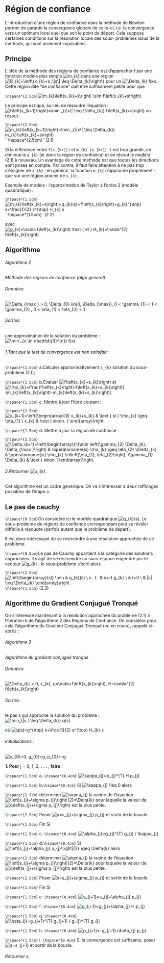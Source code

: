 # Région de confiance

  L’introduction d’une région de confiance dans la méthode de Newton permet de garantir
la convergence globale de celle-ci, i.e. la convergence vers un optimum local quel que soit
le point de départ. Cela suppose certaines conditions sur la résolution locale des sous-
problèmes issus de la méthode, qui sont aisément imposables.

## Principe
  L’idée de la méthode des régions de confiance est d’approcher f par une fonction
modèle plus simple ![``m_{k}``](https://render.githubusercontent.com/render/math?math=m_%7Bk%7D) dans une région ![``R_{k}=\left\{x_{k}+s ;\|s\| \leq \Delta_{k}\right\}``](https://render.githubusercontent.com/render/math?math=R_%7Bk%7D%3D%5Cleft%5C%7Bx_%7Bk%7D%2Bs%20%3B%5C%7Cs%5C%7C%20%5Cleq%20%5CDelta_%7Bk%7D%5Cright%5C%7D) pour un ![\Delta_{k}](https://render.githubusercontent.com/render/math?math=%5CDelta_%7Bk%7D) fixé.
Cette région dite “de confiance” doit être suffisament petite pour que

``\hspace*{2.5cm}``![``m_{k}\left(x_{k}+s\right) \sim f\left(x_{k}+s\right)``](https://render.githubusercontent.com/render/math?math=m_%7Bk%7D%5Cleft(x_%7Bk%7D%2Bs%5Cright)%20%5Csim%20f%5Cleft(x_%7Bk%7D%2Bs%5Cright))

   Le principe est que, au lieu de résoudre l’équation : ![``f\left(x_{k+1}\right)=\min _{\|x\| \leq \Delta_{k}} f\left(x_{k}+s\right)``](https://render.githubusercontent.com/render/math?math=f%5Cleft(x_%7Bk%2B1%7D%5Cright)%3D%5Cmin%20_%7B%5C%7Cx%5C%7C%20%5Cleq%20%5CDelta_%7Bk%7D%7D%20f%5Cleft(x_%7Bk%7D%2Bs%5Cright))
on résout :

``\hspace*{2.5cm}``![``m_{k}\left(x_{k+1}\right)=\min _{\|x\| \leq \Delta_{k}} m_{k}\left(x_{k}+s\right)``](https://render.githubusercontent.com/render/math?math=m_%7Bk%7D%5Cleft(x_%7Bk%2B1%7D%5Cright)%3D%5Cmin%20_%7B%5C%7Cx%5C%7C%20%5Cleq%20%5CDelta_%7Bk%7D%7D%20m_%7Bk%7D%5Cleft(x_%7Bk%7D%2Bs%5Cright)) ``\hspace*{2.5cm}``(2.1)

Si la différence entre ``f(x_{k+1})`` et ``m_{k} (x_{k+1} )`` est trop grande, on diminue le ``∆_{k}`` (et
donc la région de confiance) et on résout le modèle (2.1) à nouveau. Un avantage de cette
méthode est que toutes les directions sont prises en compte. Par contre, il faut faire attention
à ne pas trop s’éloigner de ``x_{k}`` ; en général, la fonction ``m_{k}`` n’approche proprement ``f`` que
sur une région proche de ``x_{k}`` .

 Exemple de modèle : l’approximation de Taylor à l’ordre 2 (modèle quadratique) :

``\hspace*{1.5cm}``	![m_{k}\left(x_{k}+s\right)=q_{k}(s)=f\left(x_{k}\right)+g_{k}^{\top} s+\frac{1}{2} s^{\top} H_{k} s](https://render.githubusercontent.com/render/math?math=m_%7Bk%7D%5Cleft(x_%7Bk%7D%2Bs%5Cright)%3Dq_%7Bk%7D(s)%3Df%5Cleft(x_%7Bk%7D%5Cright)%2Bg_%7Bk%7D%5E%7B%5Ctop%7D%20s%2B%5Cfrac%7B1%7D%7B2%7D%20s%5E%7B%5Ctop%7D%20H_%7Bk%7D%20s)  ``\hspace*{1.5cm}``(2.2)

avec ![g_{k}=\nabla f\left(x_{k}\right) \text { et } H_{k}=\nabla^{2} f\left(x_{k}\right)](https://render.githubusercontent.com/render/math?math=g_%7Bk%7D%3D%5Cnabla%20f%5Cleft(x_%7Bk%7D%5Cright)%20%5Ctext%20%7B%20et%20%7D%20H_%7Bk%7D%3D%5Cnabla%5E%7B2%7D%20f%5Cleft(x_%7Bk%7D%5Cright))

## Algorithme

###### Algorithme 2  

*Méthode des régions de confiance (algo général)*     

###### Données:

![\Delta_{\max } > 0, \Delta_{0}  \in(0, \Delta_{\max}), 0 < \gamma_{1} < 1 < \gamma_{2} , 0 < \eta_{1} < \eta_{2} < 1](https://render.githubusercontent.com/render/math?math=%5CDelta_%7B%5Cmax%20%7D%20%3E%200%2C%20%5CDelta_%7B0%7D%20%20%5Cin(0%2C%20%5CDelta_%7B%5Cmax%7D)%2C%200%20%3C%20%5Cgamma_%7B1%7D%20%3C%201%20%3C%20%5Cgamma_%7B2%7D%20%2C%200%20%3C%20%5Ceta_%7B1%7D%20%3C%20%5Ceta_%7B2%7D%20%3C%201)

###### Sorties: 
une approximation de la solution du problème : ![\min _{x \in \mathbb{R}^{n}} f(x) ](https://render.githubusercontent.com/render/math?math=%5Cmin%20_%7Bx%20%5Cin%20%5Cmathbb%7BR%7D%5E%7Bm%7D%7D%20f(x)%20)


###### 1.Tant que le test de convergence est non satisfait:

``\hspace*{1.5cm}`` a.Calculer approximativement ``s_{k}`` solution du sous-problème (2.1);

``\hspace*{1.5cm}`` b.Evaluer ![f\left(x_{k}+s_{k}\right)](https://render.githubusercontent.com/render/math?math=f%5Cleft(x_%7Bk%7D%2Bs_%7Bk%7D%5Cright)) et ![``\rho_{k}=\frac{f\left(x_{k}\right)-f\left(x_{k}+s_{k}\right)}{m_{k}\left(x_{k}\right)-m_{k}\left(x_{k}+s_{k}\right)}``](https://render.githubusercontent.com/render/math?math=%5Crho_%7Bk%7D%3D%5Cfrac%7Bf%5Cleft(x_%7Bk%7D%5Cright)-f%5Cleft(x_%7Bk%7D%2Bs_%7Bk%7D%5Cright)%7D%7Bm_%7Bk%7D%5Cleft(x_%7Bk%7D%5Cright)-m_%7Bk%7D%5Cleft(x_%7Bk%7D%2Bs_%7Bk%7D%5Cright)%7D)

``\hspace*{1.5cm}`` c. Mettre à jour l’itéré courant :

``\hspace*{2.5cm}``   ![x_{k+1}=\left\{\begin{array}{ll} x_{k}+s_{k} & \text { si } \rho_{k} \geq \eta_{1} \\ x_{k} & \text { sinon. } \end{array}\right.](https://render.githubusercontent.com/render/math?math=x_%7Bk%2B1%7D%3D%5Cleft%5C%7B%5Cbegin%7Barray%7D%7Bll%7D%20x_%7Bk%7D%2Bs_%7Bk%7D%20%26%20%5Ctext%20%7B%20si%20%7D%20%5Crho_%7Bk%7D%20%5Cgeq%20%5Ceta_%7B1%7D%20%5C%5C%20x_%7Bk%7D%20%26%20%5Ctext%20%7B%20sinon.%20%7D%20%5Cend%7Barray%7D%5Cright.)

``\hspace*{1.5cm}`` d. Mettre à jour la région de confiance : 

``\hspace*{2.5cm}``    ![\Delta_{k+1}=\left\{\begin{array}{ll}\min \left\{\gamma_{2} \Delta_{k}, \Delta_{\max }\right\} & \operatorname{si} \rho_{k} \geq \eta_{2} \\\Delta_{k} & \operatorname{si} \rho_{k} \in\left\[\eta_{1}, \eta_{2}\right\]. \\\gamma_{1} \Delta_{k} & \text { sinon. }\end{array}\right.](https://render.githubusercontent.com/render/math?math=%5CDelta_%7Bk%2B1%7D%3D%5Cleft%5C%7B%5Cbegin%7Barray%7D%7Bll%7D%5Cmin%20%5Cleft%5C%7B%5Cgamma_%7B2%7D%20%5CDelta_%7Bk%7D%2C%20%5CDelta_%7B%5Cmax%20%7D%5Cright%5C%7D%20%26%20%5Coperatorname%7Bsi%7D%20%5Crho_%7Bk%7D%20%5Cgeq%20%5Ceta_%7B2%7D%20%5C%5C%5CDelta_%7Bk%7D%20%26%20%5Coperatorname%7Bsi%7D%20%5Crho_%7Bk%7D%20%5Cin%5Cleft%5B%5Ceta_%7B1%7D%2C%20%5Ceta_%7B2%7D%5Cright%5D.%20%5C%5C%5Cgamma_%7B1%7D%20%5CDelta_%7Bk%7D%20%26%20%5Ctext%20%7B%20sinon.%20%7D%5Cend%7Barray%7D%5Cright.)



###### 2.Retourner ![x_{k}](https://render.githubusercontent.com/render/math?math=x_%7Bk%7D) .

Cet algorithme  est un cadre générique. On va s’intéresser à deux raffinages possibles de l’étape a.

## Le pas de cauchy 

``\hspace*{0.5cm}``On considère ici le modèle quadratique ![q_{k}(s)](https://render.githubusercontent.com/render/math?math=q_%7Bk%7D(s)). Le sous-problème de régions de confiance correspondant peut se révéler difficile à résoudre (parfois autant que le problème de départ).

Il est donc intéressant de se restreindre à une résolution approchée de ce problème.

``\hspace*{0.5cm}``Le pas de Cauchy appartient à la catégorie des solutions approchées. Il s’agit de se
restreindre au sous-espace engendré par le vecteur ![g_{k}](https://render.githubusercontent.com/render/math?math=g_%7Bk%7D) ; le sous-problème s’écrit alors

``\hspace*{2.5cm}`` ![\left\{\begin{array}{cl} \min & q_{k}(s) \\ s . t . & s=-t g_{k} \\ & t>0 \\ & \|s\| \leq \Delta_{k} \end{array}\right.](https://render.githubusercontent.com/render/math?math=%5Cleft%5C%7B%5Cbegin%7Barray%7D%7Bcl%7D%20%5Cmin%20%26%20q_%7Bk%7D(s)%20%5C%5C%20s%20.%20t%20.%20%26%20s%3D-t%20g_%7Bk%7D%20%5C%5C%20%26%20t%3E0%20%5C%5C%20%26%20%5C%7Cs%5C%7C%20%5Cleq%20%5CDelta_%7Bk%7D%20%5Cend%7Barray%7D%5Cright.) ``\hspace*{1.5cm}``   (2.3)

## Algorithme du Gradient Conjugué Tronqué

On s’intéresse maintenant à la résolution approchée du problème (2.1) à l’itération k de l’algorithme 2 des Régions de Confiance. On considère pour cela l’algorithme du Gradient Conjugué Tronqué (vu en cours), rappelé ci-après :


###### Algorithme 3

*Algorithme du gradient conjugué tronqué*

###### Données:

![\Delta_{k} > 0, x_{k}, g=\nabla f\left(x_{k}\right), H=\nabla^{2} f\left(x_{k}\right)](https://render.githubusercontent.com/render/math?math=%5CDelta_%7Bk%7D%20%3E%200%2C%20x_%7Bk%7D%2C%20g%3D%5Cnabla%20f%5Cleft(x_%7Bk%7D%5Cright)%2C%20H%3D%5Cnabla%5E%7B2%7D%20f%5Cleft(x_%7Bk%7D%5Cright))

###### Sorties:

le pas s qui approche la solution du problème : ![\min_{\|s \| \leq \Delta_{k}} q(s)](https://render.githubusercontent.com/render/math?math=%5Cmin_%7B%5C%7Cs%20%5C%7C%20%5Cleq%20%5CDelta_%7Bk%7D%7D%20q(s))

où ![q(s)=g^{\top} s+\frac{1}{2} s^{\top} H_{k} s](https://render.githubusercontent.com/render/math?math=q(s)%3Dg%5E%7B%5Ctop%7D%20s%2B%5Cfrac%7B1%7D%7B2%7D%20s%5E%7B%5Ctop%7D%20H_%7Bk%7D%20s)

###### Initialisations :

![s_{0}=0, g_{0}=g, p_{0}=-g](https://render.githubusercontent.com/render/math?math=s_%7B0%7D%3D0%2C%20g_%7B0%7D%3Dg%2C%20p_%7B0%7D%3D-g)


**1. Pour** j = 0, 1, 2, . . . , **faire** :

``\hspace*{1.5cm}`` a. ``\hspace*{0.4cm}`` ![\kappa_{j}=p_{j}^{T} H p_{j}](https://render.githubusercontent.com/render/math?math=%5Ckappa_%7Bj%7D%3Dp_%7Bj%7D%5E%7BT%7D%20H%20p_%7Bj%7D)

``\hspace*{1.5cm}`` b.``\hspace*{0.4cm}`` Si ![\kappa_{j} \leq 0](https://render.githubusercontent.com/render/math?math=%5Ckappa_%7Bj%7D%20%5Cleq%200) alors

``\hspace*{2.5cm}`` déterminer ![\sigma_{j}](https://render.githubusercontent.com/render/math?math=%5Csigma_%7Bj%7D) la racine de l’équation ![\left\|s_{j}+\sigma p_{j}\right\|_{2}=\Delta_{k}](https://render.githubusercontent.com/render/math?math=%5Cleft%5C%7Cs_%7Bj%7D%2B%5Csigma%20p_%7Bj%7D%5Cright%5C%7C_%7B2%7D%3D%5CDelta_%7Bk%7D) pour laquelle la valeur de ![q\left(s_{j}+\sigma p_{j}\right)](https://render.githubusercontent.com/render/math?math=q%5Cleft(s_%7Bj%7D%2B%5Csigma%20p_%7Bj%7D%5Cright)) est la plus petite.

``\hspace*{2.5cm}`` Poser ![s=s_{j}+\sigma_{j} p_{j}](https://render.githubusercontent.com/render/math?math=s%3Ds_%7Bj%7D%2B%5Csigma_%7Bj%7D%20p_%7Bj%7D) et sortir de la boucle.

``\hspace*{1.5cm}`` Fin Si

``\hspace*{1.5cm}`` c. ``\hspace*{0.4cm}`` ![\alpha_{j}=g_{j}^{T} g_{j} / \kappa_{j}](https://render.githubusercontent.com/render/math?math=%5Calpha_%7Bj%7D%3Dg_%7Bj%7D%5E%7BT%7D%20g_%7Bj%7D%20%2F%20%5Ckappa_%7Bj%7D)

``\hspace*{1.5cm}`` d.``\hspace*{0.4cm}`` Si ![\left\|s_{j}+\alpha_{j} p_{j}\right\|_{2} \geq \Delta_{k}](https://render.githubusercontent.com/render/math?math=%5Cleft%5C%7Cs_%7Bj%7D%2B%5Calpha_%7Bj%7D%20p_%7Bj%7D%5Cright%5C%7C_%7B2%7D%20%5Cgeq%20%5CDelta_%7Bk%7D) alors

``\hspace*{2.5cm}`` déterminer ![\sigma_{j}](https://render.githubusercontent.com/render/math?math=%5Csigma_%7Bj%7D) la racine de l’équation ![\left\|s_{j}+\sigma p_{j}\right\|_{2}=\Delta_{k}](https://render.githubusercontent.com/render/math?math=%5Cleft%5C%7Cs_%7Bj%7D%2B%5Csigma%20p_%7Bj%7D%5Cright%5C%7C_%7B2%7D%3D%5CDelta_%7Bk%7D) pour laquelle la valeur de ![q\left(s_{j}+\sigma p_{j}\right)](https://render.githubusercontent.com/render/math?math=q%5Cleft(s_%7Bj%7D%2B%5Csigma%20p_%7Bj%7D%5Cright)) est la plus petite.

``\hspace*{2.5cm}`` Poser ![s=s_{j}+\sigma_{j} p_{j}](https://render.githubusercontent.com/render/math?math=s%3Ds_%7Bj%7D%2B%5Csigma_%7Bj%7D%20p_%7Bj%7D) et sortir de la boucle.

``\hspace*{1.5cm}`` Fin Si


``\hspace*{1.5cm}`` e. ``\hspace*{0.4cm}`` ![s_{j+1}=s_{j}+\alpha_{j} p_{j}](https://render.githubusercontent.com/render/math?math=s_%7Bj%2B1%7D%3Ds_%7Bj%7D%2B%5Calpha_%7Bj%7D%20p_%7Bj%7D)

``\hspace*{1.5cm}`` f. ``\hspace*{0.4cm}`` ![g_{j+1}=g_{j}+\alpha_{j} H p_{j}](https://render.githubusercontent.com/render/math?math=g_%7Bj%2B1%7D%3Dg_%7Bj%7D%2B%5Calpha_%7Bj%7D%20H%20p_%7Bj%7D)

``\hspace*{1.5cm}`` g. ``\hspace*{0.4cm}`` ![\beta_{j}=g_{j+1}^{T} g_{j+1} / g_{j}^{T} g_{j}](https://render.githubusercontent.com/render/math?math=%5Cbeta_%7Bj%7D%3Dg_%7Bj%2B1%7D%5E%7BT%7D%20g_%7Bj%2B1%7D%20%2F%20g_%7Bj%7D%5E%7BT%7D%20g_%7Bj%7D)

``\hspace*{1.5cm}`` h. ``\hspace*{0.4cm}`` ![p_{j+1}=-g_{j+1}+\beta_{j} p_{j}](https://render.githubusercontent.com/render/math?math=p_%7Bj%2B1%7D%3D-g_%7Bj%2B1%7D%2B%5Cbeta_%7Bj%7D%20p_%7Bj%7D)

``\hspace*{1.5cm}`` i. ``\hspace*{0.4cm}`` Si la convergence est suffisante, poser ![s=s_{j+1}](https://render.githubusercontent.com/render/math?math=s%3Ds_%7Bj%2B1%7D) et sortir de la boucle.

###### Retourner s.









